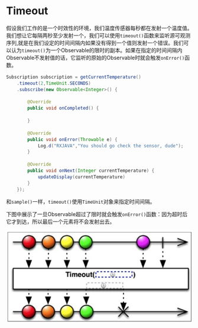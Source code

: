 # Timeout

假设我们工作的是一个时效性的环境，我们温度传感器每秒都在发射一个温度值。我们想让它每隔两秒至少发射一个，我们可以使用`timeout()`函数来监听源可观测序列,就是在我们设定的时间间隔内如果没有得到一个值则发射一个错误。我们可以认为`timeout()`为一个Observable的限时的副本。如果在指定的时间间隔内Observable不发射值的话，它监听的原始的Observable时就会触发`onError()`函数。

```java
Subscription subscription = getCurrentTemperature()
    .timeout(2,TimeUnit.SECONDS)
    .subscribe(new Observable<Integer>() {

        @Override
        public void onCompleted() {
           
        }

        @Override
        public void onError(Throwable e) {
            Log.d("RXJAVA","You should go check the sensor, dude");
        }

        @Override
        public void onNext(Integer currentTemperature) {
            updateDisplay(currentTemperature)
        }
    });
```

和`sample()`一样，`timeout()`使用`TimeUnit`对象来指定时间间隔。

下图中展示了一旦Observable超过了限时就会触发`onError()`函数：因为超时后它才到达，所以最后一个元素将不会发射出去。

![](chapter4_14.png)




































